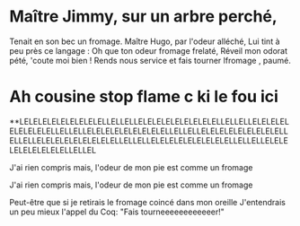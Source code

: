 # Maître Jimmy, sur un arbre perché,
Tenait en son bec un fromage.
Maître Hugo, par l'odeur alléché,
Lui tint à peu près ce langage :
Oh que ton odeur fromage frelaté,
Réveil mon odorat pété,
'coute moi bien ! Rends nous service et fais tourner lfromage , paumé.




# Ah cousine stop flame c ki le fou ici 

**LELELELELELELELELELLELLELLELELELELELELELELELLELLELLELELELELELELELELELLELLELLELELELELELELELELELLELLELLELELELELELELELELELLELLELLELELELELELELELELELLELLELLELELELELELELELELELLELLELLELELELELELELELELELLELLEL



J'ai rien compris mais, l'odeur de mon pie est comme un fromage


J'ai rien compris mais, l'odeur de mon pie est comme un fromage<br />

Peut-être que si je retirais le fromage coincé dans mon oreille
J'entendrais un peu mieux l'appel du Coq:
"Fais tourneeeeeeeeeeeer!" 

